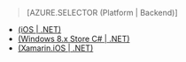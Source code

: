 > [AZURE.SELECTOR (Platform | Backend)]
- [(iOS | .NET)](/zh-cn/documentation/articles/mobile-services-dotnet-backend-ios-adal-sso-authentication)
- [(Windows 8.x Store C# | .NET)](/zh-cn/documentation/articles/mobile-services-windows-store-dotnet-adal-sso-authentication)
- [(Xamarin.iOS | .NET)](/zh-cn/documentation/articles/mobile-services-dotnet-backend-xamarin-ios-adal-sso-authentication)

<!---HONumber=74-->